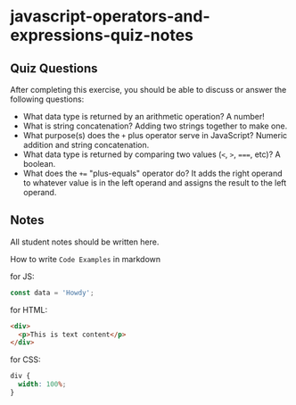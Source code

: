 # javascript-operators-and-expressions-quiz-notes

## Quiz Questions

After completing this exercise, you should be able to discuss or answer the following questions:

- What data type is returned by an arithmetic operation?
  A number!
- What is string concatenation?
  Adding two strings together to make one.
- What purpose(s) does the `+` plus operator serve in JavaScript?
  Numeric addition and string concatenation.
- What data type is returned by comparing two values (`<`, `>`, `===`, etc)?
  A boolean.
- What does the `+=` "plus-equals" operator do?
  It adds the right operand to whatever value is in the left operand and assigns the result to the left operand.

## Notes

All student notes should be written here.

How to write `Code Examples` in markdown

for JS:

```javascript
const data = 'Howdy';
```

for HTML:

```html
<div>
  <p>This is text content</p>
</div>
```

for CSS:

```css
div {
  width: 100%;
}
```
